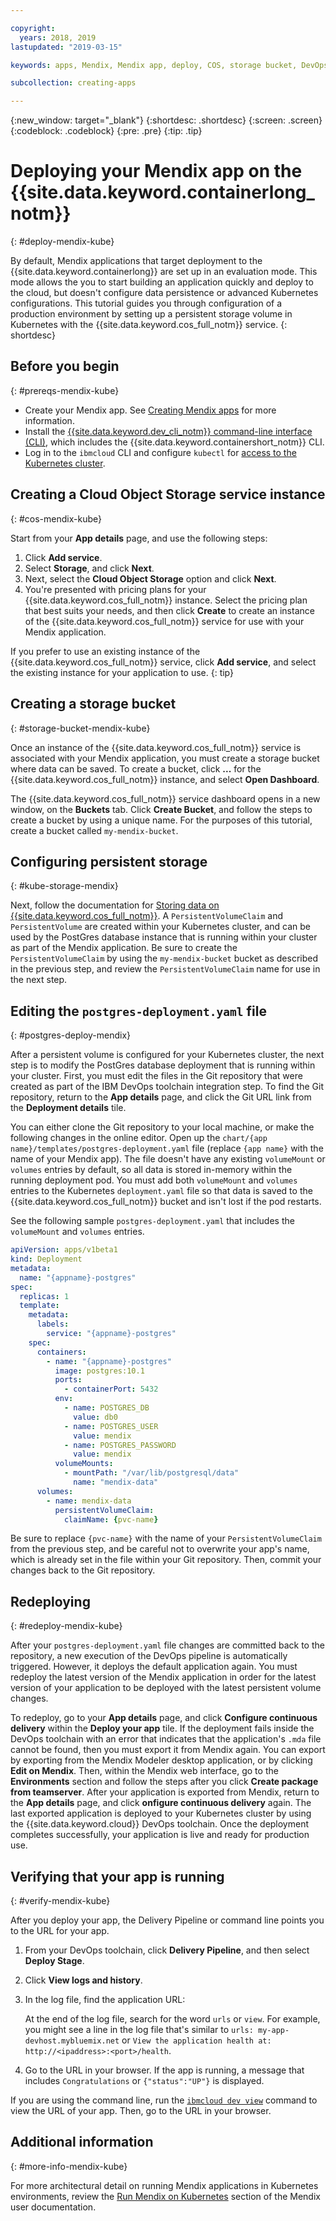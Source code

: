 ```yaml
---

copyright:
  years: 2018, 2019
lastupdated: "2019-03-15"

keywords: apps, Mendix, Mendix app, deploy, COS, storage bucket, DevOps toolchain

subcollection: creating-apps

---
```


{:new_window: target="_blank"}
{:shortdesc: .shortdesc}
{:screen: .screen}
{:codeblock: .codeblock}
{:pre: .pre}
{:tip: .tip}

# Deploying your Mendix app on the {{site.data.keyword.containerlong_notm}}
{: #deploy-mendix-kube}

By default, Mendix applications that target deployment to the {{site.data.keyword.containerlong}} are set up in an evaluation mode. This mode allows the you to start building an application quickly and deploy to the cloud, but doesn't configure data persistence or advanced Kubernetes configurations. This tutorial guides you through configuration of a production environment by setting up a persistent storage volume in Kubernetes with the {{site.data.keyword.cos_full_notm}} service.
{: shortdesc}

## Before you begin
{: #prereqs-mendix-kube}

* Create your Mendix app. See [Creating Mendix apps](/docs/apps/tutorials/tutorial_mendix_getting_started.html) for more information.
* Install the [{{site.data.keyword.dev_cli_notm}} command-line interface (CLI)](/docs/cli?topic=cloud-cli-ibmcloud-cli), which includes the {{site.data.keyword.containershort_notm}} CLI.
* Log in to the `ibmcloud` CLI and configure `kubectl` for [access to the Kubernetes cluster](/docs/containers/cs_tutorials.html#cs_cluster_tutorial_lesson3).

## Creating a Cloud Object Storage service instance
{: #cos-mendix-kube}

Start from your **App details** page, and use the following steps:
1. Click **Add service**.
2. Select **Storage**, and click **Next**.
3. Next, select the **Cloud Object Storage** option and click **Next**.
4. You're presented with pricing plans for your {{site.data.keyword.cos_full_notm}} instance. Select the pricing plan that best suits your needs, and then click **Create** to create an instance of the {{site.data.keyword.cos_full_notm}} service for use with your Mendix application.

  If you prefer to use an existing instance of the {{site.data.keyword.cos_full_notm}} service, click **Add service**, and select the existing instance for your application to use.
  {: tip}

## Creating a storage bucket
{: #storage-bucket-mendix-kube}

Once an instance of the {{site.data.keyword.cos_full_notm}} service is associated with your Mendix application, you must create a storage bucket where data can be saved. To create a bucket, click **...** for the {{site.data.keyword.cos_full_notm}} instance, and select **Open Dashboard**.  

The {{site.data.keyword.cos_full_notm}} service dashboard opens in a new window, on the **Buckets** tab. Click **Create Bucket**, and follow the steps to create a bucket by using a unique name. For the purposes of this tutorial, create a bucket called `my-mendix-bucket`.

## Configuring persistent storage
{: #kube-storage-mendix}

Next, follow the documentation for [Storing data on {{site.data.keyword.cos_full_notm}}](/docs/containers/cs_storage_cos.html). A `PersistentVolumeClaim` and `PersistentVolume` are created within your Kubernetes cluster, and can be used by the PostGres database instance that is running within your cluster as part of the Mendix application. Be sure to create the `PersistentVolumeClaim` by using the `my-mendix-bucket` bucket as described in the previous step, and review the `PersistentVolumeClaim` name for use in the next step.

## Editing the `postgres-deployment.yaml` file
{: #postgres-deploy-mendix}

After a persistent volume is configured for your Kubernetes cluster, the next step is to modify the PostGres database deployment that is running within your cluster. First, you must edit the files in the Git repository that were created as part of the IBM DevOps toolchain integration step. To find the Git repository, return to the **App details** page, and click the Git URL link from the **Deployment details** tile.

You can either clone the Git repository to your local machine, or make the following changes in the online editor. Open up the `chart/{app name}/templates/postgres-deployment.yaml` file (replace `{app name}` with the name of your Mendix app). The file doesn't have any existing `volumeMount` or `volumes` entries by default, so all data is stored in-memory within the running deployment pod. You must add both `volumeMount` and `volumes` entries to the Kubernetes `deployment.yaml` file so that data is saved to the {{site.data.keyword.cos_full_notm}} bucket and isn't lost if the pod restarts. 

See the following sample `postgres-deployment.yaml` that includes the `volumeMount` and `volumes` entries.  
```yaml
apiVersion: apps/v1beta1
kind: Deployment
metadata:
  name: "{appname}-postgres"
spec:
  replicas: 1
  template:
    metadata:
      labels:
        service: "{appname}-postgres"
    spec:
      containers:
        - name: "{appname}-postgres"
          image: postgres:10.1
          ports:
            - containerPort: 5432
          env:
            - name: POSTGRES_DB
              value: db0
            - name: POSTGRES_USER
              value: mendix
            - name: POSTGRES_PASSWORD
              value: mendix
          volumeMounts:
            - mountPath: "/var/lib/postgresql/data"
              name: "mendix-data"
      volumes:
        - name: mendix-data
          persistentVolumeClaim:
            claimName: {pvc-name}
```

Be sure to replace `{pvc-name}` with the name of your `PersistentVolumeClaim` from the previous step, and be careful not to overwrite your app's name, which is already set in the file within your Git repository. Then, commit your changes back to the Git repository.

## Redeploying
{: #redeploy-mendix-kube}

After your `postgres-deployment.yaml` file changes are committed back to the repository, a new execution of the DevOps pipeline is automatically triggered. However, it deploys the default application again. You must redeploy the latest version of the Mendix application in order for the latest version of your application to be deployed with the latest persistent volume changes.

To redeploy, go to your **App details** page, and click **Configure continuous delivery** within the **Deploy your app** tile. If the deployment fails inside the DevOps toolchain with an error that indicates that the application's `.mda` file cannot be found, then you must export it from Mendix again. You can export by exporting from the Mendix Modeler desktop application, or by clicking **Edit on Mendix**. Then, within the Mendix web interface, go to the **Environments** section and follow the steps after you click **Create package from teamserver**. After your application is exported from Mendix, return to the **App details** page, and click **onfigure continuous delivery** again. The last exported application is deployed to your Kubernetes cluster by using the {{site.data.keyword.cloud}} DevOps toolchain. Once the deployment completes successfully, your application is live and ready for production use.

## Verifying that your app is running
{: #verify-mendix-kube}

After you deploy your app, the Delivery Pipeline or command line points you to the URL for your app.

1. From your DevOps toolchain, click **Delivery Pipeline**, and then select **Deploy Stage**.
2. Click **View logs and history**.
3. In the log file, find the application URL:

    At the end of the log file, search for the word `urls` or `view`. For example, you might see a line in the log file that's similar to `urls: my-app-devhost.mybluemix.net` or `View the application health at: http://<ipaddress>:<port>/health`.

4. Go to the URL in your browser. If the app is running, a message that includes `Congratulations` or `{"status":"UP"}` is displayed.

If you are using the command line, run the [`ibmcloud dev view`](/docs/cli/idt/commands.html#view) command to view the URL of your app. Then, go to the URL in your browser.

## Additional information
{: #more-info-mendix-kube}

For more architectural detail on running Mendix applications in Kubernetes environments, review the [Run Mendix on Kubernetes](https://docs.mendix.com/developerportal/deploy/run-mendix-on-kubernetes) section of the Mendix user documentation.